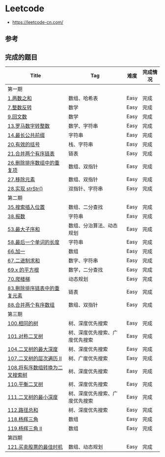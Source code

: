 # Leetcode
- https://leetcode-cn.com/

## 参考

## 完成的题目

| Title                                                        | Tag                            | 难度 | 完成情况 |
| ------------------------------------------------------------ | ------------------------------ | ---- | -------- |
| 第一期                                                       |                                |      |          |
| [1.两数之和](https://leetcode-cn.com/problems/two-sum/)      | 数组、哈希表                   | Easy | 完成     |
| [7.整数反转](https://leetcode-cn.com/problems/reverse-integer) | 数学                           | Easy | 完成     |
| [9.回文数](https://leetcode-cn.com/problems/palindrome-number) | 数学                           | Easy | 完成     |
| [13.罗马数字转整数](https://leetcode-cn.com/problems/roman-to-integer) | 数学、字符串                   | Easy | 完成     |
| [14.最长公共前缀](https://leetcode-cn.com/problems/longest-common-prefix) | 字符串                         | Easy | 完成     |
| [20.有效的括号](https://leetcode-cn.com/problems/valid-parentheses) | 栈、字符串                     | Easy | 完成     |
| [21.合并两个有序链表](https://leetcode-cn.com/problems/merge-two-sorted-lists) | 链表                           | Easy | 完成     |
| [26.删除排序数组中的重复项](https://leetcode-cn.com/problems/remove-duplicates-from-sorted-array) | 数组、双指针                   | Easy | 完成     |
| [27.移除元素](https://leetcode-cn.com/problems/remove-element) | 数组、双指针                   | Easy | 完成     |
| [28.实现 strStr()](https://leetcode-cn.com/problems/implement-strstr) | 双指针、字符串                 | Easy | 完成     |
| 第二期                                                       |                                |      |          |
| [35.搜索插入位置](https://leetcode-cn.com/problems/search-insert-position/) | 数组、二分查找                 | Easy | 完成     |
| [38.报数](https://leetcode-cn.com/problems/count-and-say)    | 字符串                         | Easy | 完成     |
| [53.最大子序和](https://leetcode-cn.com/problems/maximum-subarray) | 数组、分治算法、动态规划       | Easy | 完成     |
| [58.最后一个单词的长度](https://leetcode-cn.com/problems/length-of-last-word/) | 字符串                         | Easy | 完成     |
| [66.加一](https://leetcode-cn.com/problems/plus-one)         | 数组                           | Easy | 完成     |
| [67.二进制求和](https://leetcode-cn.com/problems/add-binary) | 数字、字符串                   | Easy | 完成     |
| [69.x 的平方根](https://leetcode-cn.com/problems/sqrtx)      | 数学，二分查找                 | Easy | 完成     |
| [70.爬楼梯](https://leetcode-cn.com/problems/climbing-stairs) | 动态规划                       | Easy | 完成     |
| [83.删除排序链表中的重复元素](https://leetcode-cn.com/problems/remove-duplicates-from-sorted-list) | 链表                           | Easy | 完成     |
| [88.合并两个有序数组](https://leetcode-cn.com/problems/merge-sorted-array) | 数组、双指针                   | Easy | 完成     |
| 第三期                                                       |                                |      |          |
| [100.相同的树](https://leetcode-cn.com/problems/same-tree/)  | 树、深度优先搜索               | Easy | 完成     |
| [101.对称二叉树](https://leetcode-cn.com/problems/symmetric-tree) | 树、深度优先搜索、广度优先搜索 | Easy | 完成     |
| [104.二叉树的最大深度](https://leetcode-cn.com/problems/maximum-depth-of-binary-tree) | 树、深度优先搜索               | Easy | 完成     |
| [107.二叉树的层次遍历 II](https://leetcode-cn.com/problems/binary-tree-level-order-traversal-ii) | 树、广度优先搜索               | Easy | 完成     |
| [108.将有序数组转换为二叉搜索树](https://leetcode-cn.com/problems/convert-sorted-array-to-binary-search-tree) | 树、深度优先搜索               | Easy | 完成     |
| [110.平衡二叉树](https://leetcode-cn.com/problems/balanced-binary-tree) | 树、深度优先搜索               | Easy | 完成     |
| [111.二叉树的最小深度](https://leetcode-cn.com/problems/minimum-depth-of-binary-tree) | 树、深度优先搜索、广度优先搜索 | Easy | 完成     |
| [112.路径总和](https://leetcode-cn.com/problems/path-sum)    | 树、深度优先搜索               | Easy | 完成     |
| [118.杨辉三角](https://leetcode-cn.com/problems/pascals-triangle) | 数组                           | Easy | 完成     |
| [119.杨辉三角 II](https://leetcode-cn.com/problems/pascals-triangle-ii) | 数组                           | Easy | 完成     |
| 第四期                                                       |                                |      |          |
| [121.买卖股票的最佳时机](https://leetcode-cn.com/problems/best-time-to-buy-and-sell-stock) | 数组、动态规划                 | Easy | 完成     |

